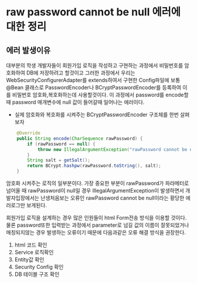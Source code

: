 # raw password cannot be null 에러에 대한 정리

## 에러 발생이유

대부분의 학생 개발자들이 회원가입 로직을 작성하고 구현하는 과정에서 비밀번호를 암호화하여 DB에 저장하려고 할것이고
그러한 과정에서 우리는 WebSecurityConfigurerAdapter를 extends하여서 구현한 Config파일에
보통 @Bean 클래스로 PasswordEncoder나 BCryptPasswordEncoder를 등록하여 이를 비밀번호 암호화,복호화하는데
사용할것이다. 이 과정에서 password를 encode할 때 password 매개변수에 null 값이 들어갈때 일어나는 에러이다.

* 실제 암호화와 복호화를 시켜주는 BCryptPasswordEncoder 구조체를 한번 살펴보자

```java
    @Override
	public String encode(CharSequence rawPassword) {
		if (rawPassword == null) {
			throw new IllegalArgumentException("rawPassword cannot be null");
		}
		String salt = getSalt();
		return BCrypt.hashpw(rawPassword.toString(), salt);
	}
```
암호화 시켜주는 로직의 일부분이다. 가장 중요한 부분이 rawPassword가 파라메터로 넘어올 때 rawPassword이 null일 경우
IllegalArgumentException이 발생하면서 개발자입장에서는 난생처음보는 오류인 rawPassword cannot be null이라는 황당한 에러로그만 보게된다.

회원가입 로직을 설계하는 경우 많은 인원들이 html Form전송 방식을 이용할 것이다.
물론 password또한 입력받는 과정에서 parameter로 넘길 값의 이름이 잘못되었거나 매칭되지않는 경우 발생하는 오류이기 때문에 
다음과같은 오류 해결 방식을 권장한다.

1. html 코드 확인
2. Service 로직확인
3. Entity값 확인
4. Security Config 확인
5. DB 테이블 구조 확인